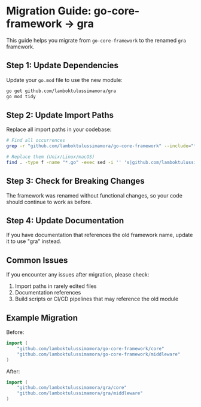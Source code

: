 # Migration Guide: go-core-framework → gra

This guide helps you migrate from `go-core-framework` to the renamed `gra` framework.

## Step 1: Update Dependencies

Update your `go.mod` file to use the new module:

```bash
go get github.com/lamboktulussimamora/gra
go mod tidy
```

## Step 2: Update Import Paths

Replace all import paths in your codebase:

```bash
# Find all occurrences
grep -r "github.com/lamboktulussimamora/go-core-framework" --include="*.go" .

# Replace them (Unix/Linux/macOS)
find . -type f -name "*.go" -exec sed -i '' 's|github.com/lamboktulussimamora/go-core-framework|github.com/lamboktulussimamora/gra|g' {} \;
```

## Step 3: Check for Breaking Changes

The framework was renamed without functional changes, so your code should continue to work as before.

## Step 4: Update Documentation

If you have documentation that references the old framework name, update it to use "gra" instead.

## Common Issues

If you encounter any issues after migration, please check:

1. Import paths in rarely edited files
2. Documentation references
3. Build scripts or CI/CD pipelines that may reference the old module

## Example Migration

Before:
```go
import (
    "github.com/lamboktulussimamora/go-core-framework/core"
    "github.com/lamboktulussimamora/go-core-framework/middleware"
)
```

After:
```go
import (
    "github.com/lamboktulussimamora/gra/core"
    "github.com/lamboktulussimamora/gra/middleware"
)
```
